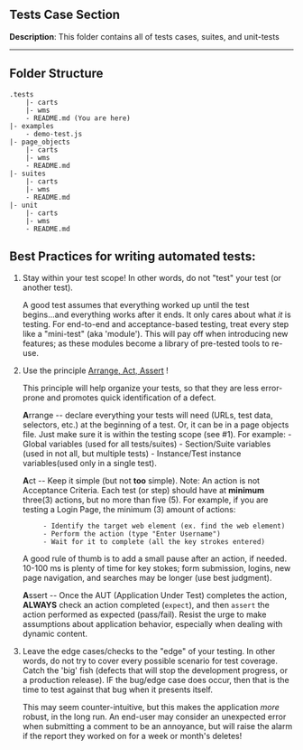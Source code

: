 ## Tests Case Section

**Description**: This folder contains all of tests cases, suites, and unit-tests 

---
## Folder Structure
    .tests
        |- carts  
        |- wms
        - README.md (You are here)
    |- examples
        - demo-test.js
    |- page_objects
        |- carts  
        |- wms
        - README.md 
    |- suites
        |- carts  
        |- wms
        - README.md 
    |- unit 
        |- carts  
        |- wms
        - README.md 

     
## Best Practices for writing automated tests:

1.  Stay within your test scope! In other words, do not "test" your test (or another test).

    A good test assumes that everything worked up until the test begins...and everything works
    after it ends. It only cares about what *it* is testing. For end-to-end and acceptance-based testing, 
    treat every step like a "mini-test" (aka 'module'). This will pay off when introducing new features; 
    as these modules become a library of pre-tested tools to re-use.
  
2. Use the principle [Arrange, Act, Assert](http://wiki.c2.com/?ArrangeActAssert) !

    This principle will help organize your tests, so that they are less error-prone 
    and promotes quick identification of a defect.
   
    **A**rrange -- declare everything your tests will need (URLs, test data, selectors, etc.) at the beginning
    of a test. Or, it can be in a page objects file. Just make sure it is within the testing scope (see #1). 
    For example: 
            - Global variables (used for all tests/suites)
            - Section/Suite variables (used in not all, but multiple tests)
            - Instance/Test instance variables(used only in a single test).
  
    **A**ct -- Keep it simple (but not **too** simple). Note: An action is not Acceptance Criteria. Each test (or step) 
    should have at **minimum** three(3) actions, but no more than five (5). For example, if you are testing
    a Login Page, the minimum (3) amount of actions:
  
            - Identify the target web element (ex. find the web element)
            - Perform the action (type "Enter Username")
            - Wait for it to complete (all the key strokes entered)
            
    A good rule of thumb is to add a small pause after an action, if needed. 10-100 ms is plenty of time for 
    key stokes; form submission, logins, new page navigation, and searches may be longer (use best judgment).
  
    **A**ssert -- Once the AUT (Application Under Test) completes the action, **ALWAYS** check an action 
    completed (`expect`), and then `assert` the action performed as expected (pass/fail). Resist the urge to
    make assumptions about application behavior, especially when dealing with dynamic content.
    
3. Leave the edge cases/checks to the "edge" of your testing. In other words, do not try to cover every possible 
   scenario for test coverage. Catch the 'big' fish (defects that will stop the development progress, or a 
   production release). IF the bug/edge case does occur, then that is the time to test against that bug 
   when it presents itself. 

   This may seem counter-intuitive, but this makes the application *more* robust, in the long run. An end-user
   may consider an unexpected error when submitting a comment to be an annoyance, but will raise the alarm if the report they worked on 
   for a week or month's deletes!